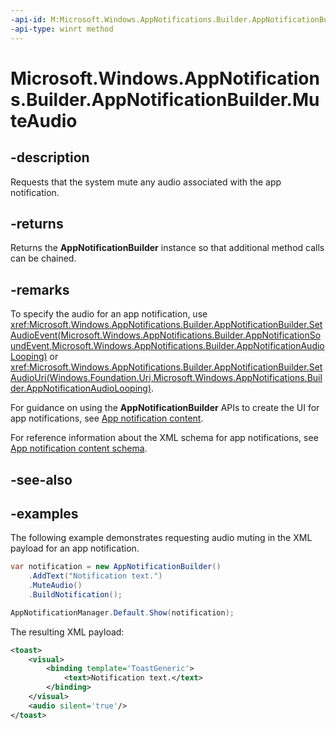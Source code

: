 ```yaml
---
-api-id: M:Microsoft.Windows.AppNotifications.Builder.AppNotificationBuilder.MuteAudio
-api-type: winrt method
---
```


# Microsoft.Windows.AppNotifications.Builder.AppNotificationBuilder.MuteAudio

<!--
public Microsoft.Windows.AppNotifications.Builder.AppNotificationBuilder MuteAudio ();
-->


## -description

Requests that the system mute any audio associated with the app notification.

## -returns

Returns the **AppNotificationBuilder** instance so that additional method calls can be chained.

## -remarks

To specify the audio for an app notification, use <xref:Microsoft.Windows.AppNotifications.Builder.AppNotificationBuilder.SetAudioEvent(Microsoft.Windows.AppNotifications.Builder.AppNotificationSoundEvent,Microsoft.Windows.AppNotifications.Builder.AppNotificationAudioLooping)> or <xref:Microsoft.Windows.AppNotifications.Builder.AppNotificationBuilder.SetAudioUri(Windows.Foundation.Uri,Microsoft.Windows.AppNotifications.Builder.AppNotificationAudioLooping)>.

For guidance on using the **AppNotificationBuilder** APIs to create the UI for app notifications, see [App notification content](/windows/apps/design/shell/tiles-and-notifications/adaptive-interactive-toasts).

For reference information about the XML schema for app notifications, see [App notification content schema](/windows/apps/design/shell/tiles-and-notifications/toast-schema).

## -see-also

## -examples

The following example demonstrates requesting audio muting in the XML payload for an app notification.

```csharp
var notification = new AppNotificationBuilder()
    .AddText("Notification text.")
    .MuteAudio()
    .BuildNotification();

AppNotificationManager.Default.Show(notification);
```

The resulting XML payload:

```xml
<toast>
    <visual>
        <binding template='ToastGeneric'>
            <text>Notification text.</text>
        </binding>
    </visual>
    <audio silent='true'/>
</toast>
```
